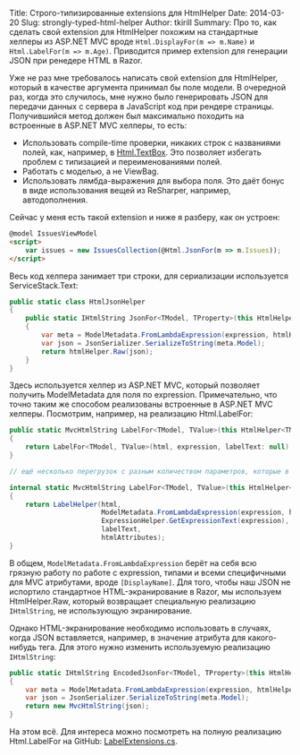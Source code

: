 Title: Строго-типизированные extensions для HtmlHelper
Date: 2014-03-20
Slug: strongly-typed-html-helper
Author: tkirill
Summary: Про то, как сделать свой extension для HtmlHelper похожим на стандартные хелперы из ASP.NET MVC вроде `Html.DisplayFor(m => m.Name)` и `Html.LabelFor(m => m.Age)`.  Приводится пример extension для генерации JSON при ренедере HTML в Razor.

Уже не раз мне требовалось написать свой extension для HtmlHelper, который в качестве аргумента принимал бы поле модели.  В очередной раз, когда это случилось, мне нужно было генерировать JSON для передачи данных с сервера в JavaScript код при рендере страницы.  Получившийся метод должен был максимально походить на встроенные в ASP.NET MVC хелперы, то есть:

* Использовать compile-time проверки, никаких строк с названиями полей, как, например, в [Html.TextBox](http://msdn.microsoft.com/en-us/library/dd492494%28v=vs.118%29.aspx).  Это позволяет избегать проблем с типизацией и переименованиями полей.
* Работать с моделью, а не ViewBag.
* Использовать лямбда-выражения для выбора поля.  Это даёт бонус в виде использования вещей из ReSharper, например, автодополнения.

Сейчас у меня есть такой extension и ниже я разберу, как он устроен:

```html
@model IssuesViewModel
<script>
    var issues = new IssuesCollection(@Html.JsonFor(m => m.Issues));
</script>
```

Весь код хелпера занимает три строки, для сериализации используется ServiceStack.Text:

```cs
public static class HtmlJsonHelper
{
    public static IHtmlString JsonFor<TModel, TProperty>(this HtmlHelper<TModel> htmlHelper, Expression<Func<TModel, TProperty>> expression)
    {
        var meta = ModelMetadata.FromLambdaExpression(expression, htmlHelper.ViewData);
        var json = JsonSerializer.SerializeToString(meta.Model);
        return htmlHelper.Raw(json);
    }
}
```

Здесь используется хелпер из ASP.NET MVC, который позволяет получить ModelMetadata для поля по expression.  Примечательно, что точно таким же способом реализованы встроенные в ASP.NET MVC хелперы.  Посмотрим, например, на реализацию Html.LabelFor:

```cs
public static MvcHtmlString LabelFor<TModel, TValue>(this HtmlHelper<TModel> html, Expression<Func<TModel, TValue>> expression)
{
    return LabelFor<TModel, TValue>(html, expression, labelText: null);
}

// ещё несколько перегрузок с разным количеством параметров, которые в конечном счёте вызывают такой internal метод

internal static MvcHtmlString LabelFor<TModel, TValue>(this HtmlHelper<TModel> html, Expression<Func<TModel, TValue>> expression, string labelText, IDictionary<string, object> htmlAttributes, ModelMetadataProvider metadataProvider)
{
    return LabelHelper(html,
                       ModelMetadata.FromLambdaExpression(expression, html.ViewData, metadataProvider),
                       ExpressionHelper.GetExpressionText(expression),
                       labelText,
                       htmlAttributes);
}
```

В общем, `ModelMetadata.FromLambdaExpression` берёт на себя всю грязную работу по работе с expression, типами и всеми специфичными для MVC атрибутами, вроде `[DisplayName]`.  Для того, чтобы наш JSON не испортило стандартное HTML-экранирование в Razor, мы используем HtmlHelper.Raw, который возвращает специальную реализацию `IHtmlString`, не использующую экранирование.

Однако HTML-экранирование необходимо использовать в случаях, когда JSON вставляется, например, в значение атрибута для какого-нибудь тега.  Для этого нужно изменить используемую реализацию `IHtmlString`:

```cs
public static IHtmlString EncodedJsonFor<TModel, TProperty>(this HtmlHelper<TModel> htmlHelper, Expression<Func<TModel, TProperty>> expression)
{
    var meta = ModelMetadata.FromLambdaExpression(expression, htmlHelper.ViewData);
    var json = JsonSerializer.SerializeToString(meta.Model);
    return new MvcHtmlString(json);
}
```

На этом всё.  Для интереса можно посмотреть на полную реализацию Html.LabelFor на GitHub: [LabelExtensions.cs](https://github.com/ASP-NET-MVC/aspnetwebstack/blob/master/src/System.Web.Mvc/Html/LabelExtensions.cs).